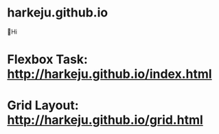 # harkeju.github.io
👋Hi
# Flexbox Task: http://harkeju.github.io/index.html
# Grid Layout: http://harkeju.github.io/grid.html
